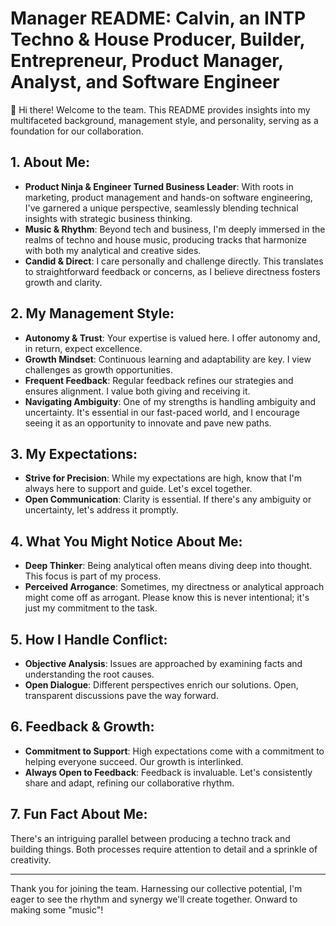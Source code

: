 # Manager README: Calvin, an INTP Techno & House Producer, Builder, Entrepreneur, Product Manager, Analyst, and Software Engineer

👋 Hi there! Welcome to the team. This README provides insights into my multifaceted background, management style, and personality, serving as a foundation for our collaboration.

## 1. About Me:
- **Product Ninja & Engineer Turned Business Leader**: With roots in marketing, product management and hands-on software engineering, I've garnered a unique perspective, seamlessly blending technical insights with strategic business thinking.
- **Music & Rhythm**: Beyond tech and business, I'm deeply immersed in the realms of techno and house music, producing tracks that harmonize with both my analytical and creative sides.
- **Candid & Direct**: I care personally and challenge directly. This translates to straightforward feedback or concerns, as I believe directness fosters growth and clarity.

## 2. My Management Style:
- **Autonomy & Trust**: Your expertise is valued here. I offer autonomy and, in return, expect excellence.
- **Growth Mindset**: Continuous learning and adaptability are key. I view challenges as growth opportunities.
- **Frequent Feedback**: Regular feedback refines our strategies and ensures alignment. I value both giving and receiving it.
- **Navigating Ambiguity**: One of my strengths is handling ambiguity and uncertainty. It's essential in our fast-paced world, and I encourage seeing it as an opportunity to innovate and pave new paths.

## 3. My Expectations:
- **Strive for Precision**: While my expectations are high, know that I'm always here to support and guide. Let's excel together.
- **Open Communication**: Clarity is essential. If there's any ambiguity or uncertainty, let's address it promptly.

## 4. What You Might Notice About Me:
- **Deep Thinker**: Being analytical often means diving deep into thought. This focus is part of my process.
- **Perceived Arrogance**: Sometimes, my directness or analytical approach might come off as arrogant. Please know this is never intentional; it's just my commitment to the task.

## 5. How I Handle Conflict:
- **Objective Analysis**: Issues are approached by examining facts and understanding the root causes.
- **Open Dialogue**: Different perspectives enrich our solutions. Open, transparent discussions pave the way forward.

## 6. Feedback & Growth:
- **Commitment to Support**: High expectations come with a commitment to helping everyone succeed. Our growth is interlinked.
- **Always Open to Feedback**: Feedback is invaluable. Let's consistently share and adapt, refining our collaborative rhythm.

## 7. Fun Fact About Me:
There's an intriguing parallel between producing a techno track and building things. Both processes require attention to detail and a sprinkle of creativity.

---

Thank you for joining the team. Harnessing our collective potential, I'm eager to see the rhythm and synergy we'll create together. Onward to making some "music"!
